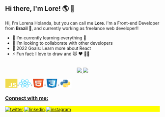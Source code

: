 ## Hi there, I'm Lore! 🌎 👋

 Hi, I'm Lorena Holanda, but you can call me **Lore**. 
 I'm a Front-end Developer from **Brazil** 💚,
 and currently working as freelance web developer!!

- 🌱 I’m currently learning everything 🤣
- 👯 I’m looking to collaborate with other developers
- 🥅 2022 Goals: Learn more about React
- ⚡ Fun fact: I love to draw and 🐱 ❤ 🏳‍🌈
<br>
<div align="center">
  <a href="https://github.com/lrnholanda">
  <img height="180em" src="https://github-readme-stats.vercel.app/api?username=lrnholanda&show_icons=true&theme=dracula&include_all_commits=true&count_private=true"/>
  <img height="180em" src="https://github-readme-stats.vercel.app/api/top-langs/?username=lrnholanda&layout=compact&langs_count=7&theme=dracula"/>
</div>
<div style="display: inline_block"><br>
  <img align="center" alt="Lore-Js" height="30" width="40" src="https://raw.githubusercontent.com/devicons/devicon/master/icons/javascript/javascript-plain.svg">
  <img align="center" alt="Lore-React" height="30" width="40" src="https://raw.githubusercontent.com/devicons/devicon/master/icons/react/react-original.svg">
  <img align="center" alt="Lore-HTML" height="30" width="40" src="https://raw.githubusercontent.com/devicons/devicon/master/icons/html5/html5-original.svg">
  <img align="center" alt="Lore-CSS" height="30" width="40" src="https://raw.githubusercontent.com/devicons/devicon/master/icons/css3/css3-original.svg">
  <img align="center" alt="Lore-Python" height="30" width="40" src="https://raw.githubusercontent.com/devicons/devicon/master/icons/python/python-original.svg">
</div>

### Connect with me:

 <div>
<p align="left" style="background:yellow">
<a href="https://twitter.com/lrnhola" target="_blank">
  <img align="center" src="https://img.shields.io/badge/-lrnholo-05122A?style=flat&logo=twitter" alt="twitter"/>  
</a>
<a href="https://www.linkedin.com/in/lorena-holanda-93133a211/" target="_blank">
  <img align="center" src="https://img.shields.io/badge/-lorenaholanda-05122A?style=flat&logo=linkedin" alt="linkedin"/>
</a>
<a href="https://www.instagram.com/lorejsen/" target="_blank">
 <img align="center" src="https://img.shields.io/badge/-lorejsen-05122A?style=flat&logo=instagram" alt="instagram"/>
</a>
</p>
</div>   

